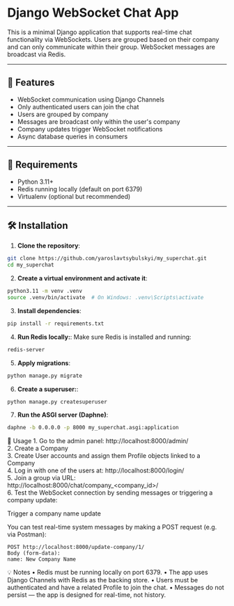 # Django WebSocket Chat App

This is a minimal Django application that supports real-time chat functionality via WebSockets. Users are grouped based on their company and can only communicate within their group. WebSocket messages are broadcast via Redis.

---

## 🚀 Features

- WebSocket communication using Django Channels
- Only authenticated users can join the chat
- Users are grouped by company
- Messages are broadcast only within the user's company
- Company updates trigger WebSocket notifications
- Async database queries in consumers

---

## 🧱 Requirements

- Python 3.11+
- Redis running locally (default on port 6379)
- Virtualenv (optional but recommended)

---

## 🛠️ Installation

1. **Clone the repository**:

```bash
git clone https://github.com/yaroslavtsybulskyi/my_superchat.git
cd my_superchat
```
2. **Create a virtual environment and activate it**:
```bash
python3.11 -m venv .venv
source .venv/bin/activate  # On Windows: .venv\Scripts\activate
```
3. **Install dependencies**:
```bash
pip install -r requirements.txt
```
4. **Run Redis locally:**:
Make sure Redis is installed and running:
```bash
redis-server
```
5.	**Apply migrations**:
```bash
python manage.py migrate
```

6. **Create a superuser:**:
```bash
python manage.py createsuperuser
```

7. **Run the ASGI server (Daphne)**:
```bash
daphne -b 0.0.0.0 -p 8000 my_superchat.asgi:application
```

🧪 Usage
	1.	Go to the admin panel: http://localhost:8000/admin/  
	2.	Create a Company  
	3.	Create User accounts and assign them Profile objects linked to a Company  
	4.	Log in with one of the users at: http://localhost:8000/login/  
	5.	Join a group via URL: http://localhost:8000/chat/company_<company_id>/  
	6.	Test the WebSocket connection by sending messages or triggering a company update:  

Trigger a company name update

You can test real-time system messages by making a POST request (e.g. via Postman):
```
POST http://localhost:8000/update-company/1/
Body (form-data):
name: New Company Name
```

💡 Notes
	•	Redis must be running locally on port 6379.
	•	The app uses Django Channels with Redis as the backing store.
	•	Users must be authenticated and have a related Profile to join the chat.
	•	Messages do not persist — the app is designed for real-time, not history.
